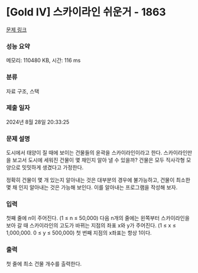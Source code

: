 # [Gold IV] 스카이라인 쉬운거 - 1863 

[문제 링크](https://www.acmicpc.net/problem/1863) 

### 성능 요약

메모리: 110480 KB, 시간: 116 ms

### 분류

자료 구조, 스택

### 제출 일자

2024년 8월 28일 20:33:25

### 문제 설명

<p>도시에서 태양이 질 때에 보이는 건물들의 윤곽을 스카이라인이라고 한다. 스카이라인만을 보고서 도시에 세워진 건물이 몇 채인지 알아 낼 수 있을까? 건물은 모두 직사각형 모양으로 밋밋하게 생겼다고 가정한다.</p>

<p>정확히 건물이 몇 개 있는지 알아내는 것은 대부분의 경우에 불가능하고, 건물이 최소한 몇 채 인지 알아내는 것은 가능해 보인다. 이를 알아내는 프로그램을 작성해 보자.</p>

### 입력 

 <p>첫째 줄에 n이 주어진다. (1 ≤ n ≤ 50,000) 다음 n개의 줄에는 왼쪽부터 스카이라인을 보아 갈 때 스카이라인의 고도가 바뀌는 지점의 좌표 x와 y가 주어진다. (1 ≤ x ≤ 1,000,000. 0 ≤ y ≤ 500,000) 첫 번째 지점의 x좌표는 항상 1이다.</p>

### 출력 

 <p>첫 줄에 최소 건물 개수를 출력한다.</p>

